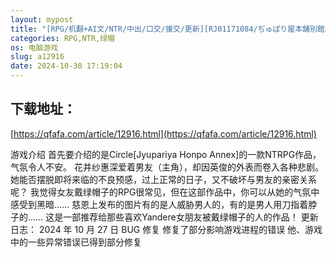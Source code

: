 ```yaml
---
layout: mypost
title: "[RPG/机翻+AI文/NTR/中出/口交/援交/更新][RJ01171084/ぢゅぱり屋本舗別館社团]MY…[Ver1.01][PC/1.90G]"
categories: RPG,NTR,绿帽
os: 电脑游戏
slug: a12916
date: 2024-10-30 17:19:04
---
```


## 下载地址：

[https://qfafa.com/article/12916.html](https://qfafa.com/article/12916.html)

游戏介绍
首先要介绍的是Circle\[Jyupariya Honpo Annex\]的一款NTRPG作品，气氛令人不安。
花井纱惠深爱着男友（主角），却因英俊的外表而卷入各种悲剧。
她能否摆脱即将来临的不良预感，过上正常的日子，又不破坏与男友的亲密关系呢？
我觉得女友戴绿帽子的RPG很常见，但在这部作品中，你可以从她的气氛中感受到黑暗……
慈恩上发布的图片有的是人威胁男人的，有的是男人用刀指着脖子的……
这是一部推荐给那些喜欢Yandere女朋友被戴绿帽子的人的作品！
更新日志：
2024 年 10 月 27 日 BUG 修复
修复了部分影响游戏进程的错误
他、游戏中的一些异常错误已得到部分修复